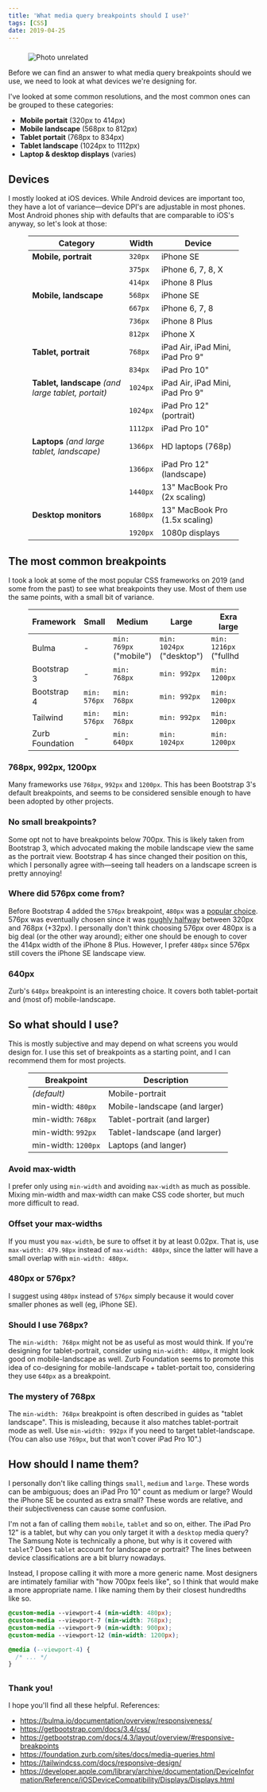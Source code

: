 ```yaml
---
title: 'What media query breakpoints should I use?'
tags: [CSS]
date: 2019-04-25
---
```


###

<!-- {.-literate-style} -->

<figure class='-no-pad'>
<img src='https://source.unsplash.com/SO5jpAT2bN8/600x400' alt='Photo unrelated'>
</figure>

Before we can find an answer to what media query breakpoints should we use, we need to look at what devices we're designing for.

I've looked at some common resolutions, and the most common ones can be grouped to these categories:

- **Mobile portait** (320px to 414px)
- **Mobile landscape** (568px to 812px)
- **Tablet portait** (768px to 834px)
- **Tablet landscape** (1024px to 1112px)
- **Laptop & desktop displays** (varies)

<next-block title="So how do we make sense of these devices?"></next-block>

## Devices

I mostly looked at iOS devices. While Android devices are important too, they have a lot of variance&mdash;device DPI's are adjustable in most phones. Most Android phones ship with defaults that are comparable to iOS's anyway, so let's look at those:

<figure>

| Category                                            | Width    | Device                           |
| --------------------------------------------------- | -------- | -------------------------------- |
| **Mobile, portrait**                                | `320px`  | iPhone SE                        |
|                                                     | `375px`  | iPhone 6, 7, 8, X                |
|                                                     | `414px`  | iPhone 8 Plus                    |
| **Mobile, landscape**                               | `568px`  | iPhone SE                        |
|                                                     | `667px`  | iPhone 6, 7, 8                   |
|                                                     | `736px`  | iPhone 8 Plus                    |
|                                                     | `812px`  | iPhone X                         |
| **Tablet, portrait**                                | `768px`  | iPad Air, iPad Mini, iPad Pro 9" |
|                                                     | `834px`  | iPad Pro 10"                     |
| **Tablet, landscape** _(and large tablet, portait)_ | `1024px` | iPad Air, iPad Mini, iPad Pro 9" |
|                                                     | `1024px` | iPad Pro 12" (portrait)          |
|                                                     | `1112px` | iPad Pro 10"                     |
| **Laptops** _(and large tablet, landscape)_         | `1366px` | HD laptops (768p)                |
|                                                     | `1366px` | iPad Pro 12" (landscape) |
|                                                     | `1440px` | 13" MacBook Pro (2x scaling)     |
| **Desktop monitors**                                | `1680px` | 13" MacBook Pro (1.5x scaling)   |
|                                                     | `1920px` | 1080p displays                   |

</figure>

<next-block title="What breakpoints are most common?"></next-block>


## The most common breakpoints

I took a look at some of the most popular CSS frameworks on 2019 (and some from the past) to see what breakpoints they use. Most of them use the same points, with a small bit of variance.

<figure>

| Framework       | Small        | Medium                        | Large                          | Exra large                    |
| --------------- | ------------ | ----------------------------- | ------------------------------ | ----------------------------- |
| Bulma           | -            | `min: 769px`  <br> ("mobile") | `min: 1024px` <br> ("desktop") | `min: 1216px` <br> ("fullhd") |
| Bootstrap 3     | -            | `min: 768px`                  | `min: 992px`                   | `min: 1200px`                 |
| Bootstrap 4     | `min: 576px` | `min: 768px`                  | `min: 992px`                   | `min: 1200px`                 |
| Tailwind        | `min: 576px` | `min: 768px`                  | `min: 992px`                   | `min: 1200px`                 |
| Zurb Foundation | -            | `min: 640px`                  | `min: 1024px`                  | `min: 1200px`                 |

</figure>

### 768px, 992px, 1200px

Many frameworks use `768px`, `992px` and `1200px`. This has been Bootstrap 3's default breakpoints, and seems to be considered sensible enough to have been adopted by other projects.

### No small breakpoints?

Some opt not to have breakpoints below 700px. This is likely taken from Bootstrap 3, which advocated making the mobile landscape view the same as the portrait view. Bootstrap 4 has since changed their position on this, which I personally agree with&mdash;seeing tall headers on a landscape screen is pretty annoying!

### Where did 576px come from?

Before Bootstrap 4 added the `576px` breakpoint, `480px` was a [popular choice](https://github.com/twbs/bootstrap/issues/10203). 576px was eventually chosen since it was [roughly halfway](https://github.com/twbs/bootstrap/issues/21333) between 320px and 768px (+32px). I personally don't think choosing 576px over 480px is a big deal (or the other way around); either one should be enough to cover the 414px width of the iPhone 8 Plus. However, I prefer `480px` since 576px still covers the iPhone SE landscape view.

### 640px

Zurb's `640px` breakpoint is an interesting choice. It covers both tablet-portait and (most of) mobile-landscape.

## So what should I use?

This is mostly subjective and may depend on what screens you would design for. I use this set of breakpoints as a starting point, and I can recommend them for most projects.

<figure>

| Breakpoint          | Description                   |
| ------------------- | ----------------------------- |
| _(default)_         | Mobile-portrait               |
| min-width: `480px`  | Mobile-landscape (and larger) |
| min-width: `768px`  | Tablet-portrait (and larger)  |
| min-width: `992px`  | Tablet-landscape (and larger) |
| min-width: `1200px` | Laptops (and langer)          |

</figure>

### Avoid max-width

I prefer only using `min-width` and avoiding `max-width` as much as possible. Mixing min-width and max-width can make CSS code shorter, but much more difficult to read.

### Offset your max-widths

If you must you `max-width`, be sure to offset it by at least 0.02px. That is, use `max-width: 479.98px` instead of `max-width: 480px`, since the latter will have a small overlap with `min-width: 480px`.

### 480px or 576px?

I suggest using `480px` instead of `576px` simply because it would cover smaller phones as well (eg, iPhone SE).

### Should I use 768px?

The `min-width: 768px` might not be as useful as most would think. If you're designing for tablet-portrait, consider using `min-width: 480px`, it might look good on mobile-landscape as well. Zurb Foundation seems to promote this idea of co-designing for mobile-landscape + tablet-portait too, considering they use `640px` as a breakpoint.

### The mystery of 768px

The `min-width: 768px` breakpoint is often described in guides as "tablet landscape". This is misleading, because it also matches tablet-portrait mode as well. Use `min-width: 992px` if you need to target tablet-landscape. (You can also use `769px`, but that won't cover iPad Pro 10".)

## How should I name them?

I personally don't like calling things `small`, `medium` and `large`. These words can be ambiguous; does an iPad Pro 10" count as medium or large? Would the iPhone SE be counted as extra small? These words are relative, and their subjectiveness can cause some confusion.

I'm not a fan of calling them `mobile`, `tablet` and so on, either. The iPad Pro 12" is a tablet, but why can you only target it with a `desktop` media query? The Samsung Note is technically a phone, but why is it covered with `tablet`? Does `tablet` account for landscape or portrait? The lines between device classifications are a bit blurry nowadays.

Instead, I propose calling it with more a more generic name. Most designers are intimately familiar with "how 700px feels like", so I think that would make a more appropriate name. I like naming them by their closest hundredths like so.

```css
@custom-media --viewport-4 (min-width: 480px);
@custom-media --viewport-7 (min-width: 768px);
@custom-media --viewport-9 (min-width: 900px);
@custom-media --viewport-12 (min-width: 1200px);
```

```css
@media (--viewport-4) {
  /* ... */
}
```

##

### Thank you!

I hope you'll find all these helpful. References:

- https://bulma.io/documentation/overview/responsiveness/
- https://getbootstrap.com/docs/3.4/css/
- https://getbootstrap.com/docs/4.3/layout/overview/#responsive-breakpoints
- https://foundation.zurb.com/sites/docs/media-queries.html
- https://tailwindcss.com/docs/responsive-design/
- https://developer.apple.com/library/archive/documentation/DeviceInformation/Reference/iOSDeviceCompatibility/Displays/Displays.html
